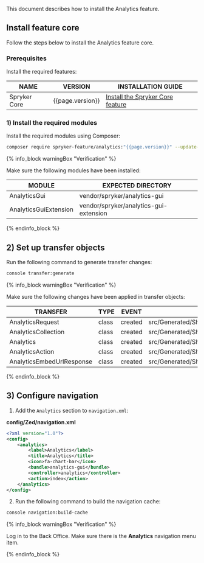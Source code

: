 

This document describes how to install the Analytics feature.

## Install feature core

Follow the steps below to install the Analytics feature core.

### Prerequisites

Install the required features:

| NAME         | VERSION          | INSTALLATION GUIDE                                                                                                                                          |
|--------------|------------------|-------------------------------------------------------------------------------------------------------------------------------------------------------------|
| Spryker Core | {{page.version}} | [Install the Spryker Core feature](/docs/pbc/all/miscellaneous/{{page.version}}/install-and-upgrade/install-features/install-the-spryker-core-feature.html) |

### 1) Install the required modules

Install the required modules using Composer:

```bash
composer require spryker-feature/analytics:"{{page.version}}" --update-with-dependencies
```

{% info_block warningBox "Verification" %}

Make sure the following modules have been installed:

| MODULE                | EXPECTED DIRECTORY                     |
|-----------------------|----------------------------------------|
| AnalyticsGui          | vendor/spryker/analytics-gui           |
| AnalyticsGuiExtension | vendor/spryker/analytics-gui-extension |

{% endinfo_block %}

## 2) Set up transfer objects

Run the following command to generate transfer changes:

```bash
console transfer:generate
```

{% info_block warningBox "Verification" %}

Make sure the following changes have been applied in transfer objects:

| TRANSFER                  | TYPE  | EVENT   | PATH                                                            |
|---------------------------|-------|---------|-----------------------------------------------------------------|
| AnalyticsRequest          | class | created | src/Generated/Shared/Transfer/AnalyticsRequestTransfer          |
| AnalyticsCollection       | class | created | src/Generated/Shared/Transfer/AnalyticsCollectionTransfer       |
| Analytics                 | class | created | src/Generated/Shared/Transfer/AnalyticsTransfer                 |
| AnalyticsAction           | class | created | src/Generated/Shared/Transfer/AnalyticsActionTransfer           |
| AnalyticsEmbedUrlResponse | class | created | src/Generated/Shared/Transfer/AnalyticsEmbedUrlResponseTransfer |

{% endinfo_block %}

## 3) Configure navigation

1. Add the `Analytics` section to `navigation.xml`:

**config/Zed/navigation.xml**

```xml
<?xml version="1.0"?>
<config>
    <analytics>
        <label>Analytics</label>
        <title>Analytics</title>
        <icon>fa-chart-bar</icon>
        <bundle>analytics-gui</bundle>
        <controller>analytics</controller>
        <action>index</action>
    </analytics>
</config>
```

2. Run the following command to build the navigation cache:

```bash
console navigation:build-cache
```

{% info_block warningBox "Verification" %}

Log in to the Back Office. Make sure there is the **Analytics** navigation menu item.

{% endinfo_block %}
